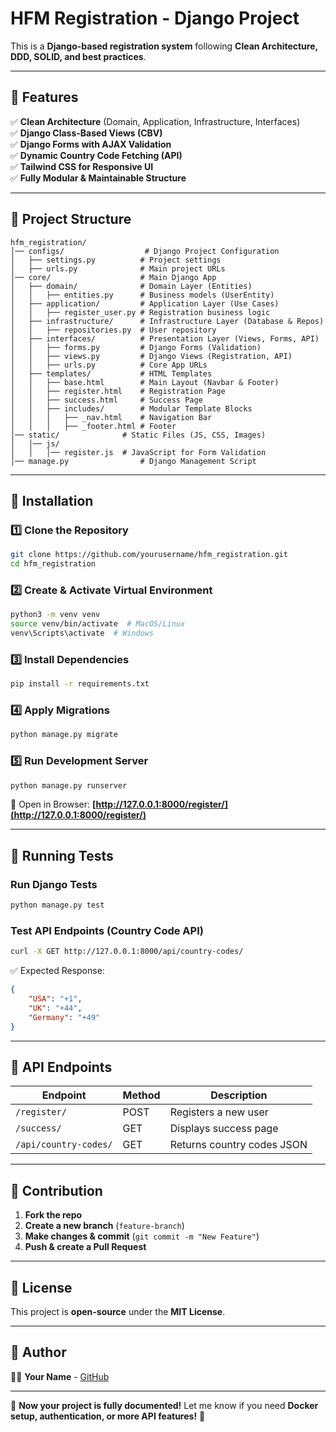 # HFM Registration - Django Project

This is a **Django-based registration system** following **Clean Architecture, DDD, SOLID, and best practices**.

---

## **📌 Features**
✅ **Clean Architecture** (Domain, Application, Infrastructure, Interfaces)  
✅ **Django Class-Based Views (CBV)**  
✅ **Django Forms with AJAX Validation**  
✅ **Dynamic Country Code Fetching (API)**  
✅ **Tailwind CSS for Responsive UI**  
✅ **Fully Modular & Maintainable Structure**  

---

## **📌 Project Structure**
```
hfm_registration/
│── configs/                  # Django Project Configuration
│   ├── settings.py          # Project settings
│   ├── urls.py              # Main project URLs
│── core/                    # Main Django App
│   ├── domain/              # Domain Layer (Entities)
│   │   ├── entities.py      # Business models (UserEntity)
│   ├── application/         # Application Layer (Use Cases)
│   │   ├── register_user.py # Registration business logic
│   ├── infrastructure/      # Infrastructure Layer (Database & Repos)
│   │   ├── repositories.py  # User repository
│   ├── interfaces/          # Presentation Layer (Views, Forms, API)
│   │   ├── forms.py         # Django Forms (Validation)
│   │   ├── views.py         # Django Views (Registration, API)
│   │   ├── urls.py          # Core App URLs
│   ├── templates/           # HTML Templates
│   │   ├── base.html        # Main Layout (Navbar & Footer)
│   │   ├── register.html    # Registration Page
│   │   ├── success.html     # Success Page
│   │   ├── includes/        # Modular Template Blocks
│   │   │   ├── _nav.html    # Navigation Bar
│   │   │   ├── _footer.html # Footer
│── static/              # Static Files (JS, CSS, Images)
│   │── js/
│   │   │── register.js  # JavaScript for Form Validation
│── manage.py                # Django Management Script
```
---

## **📌 Installation**
### **1️⃣ Clone the Repository**
```sh
git clone https://github.com/yourusername/hfm_registration.git
cd hfm_registration
```

### **2️⃣ Create & Activate Virtual Environment**
```sh
python3 -m venv venv
source venv/bin/activate  # MacOS/Linux
venv\Scripts\activate  # Windows
```

### **3️⃣ Install Dependencies**
```sh
pip install -r requirements.txt
```

### **4️⃣ Apply Migrations**
```sh
python manage.py migrate
```

### **5️⃣ Run Development Server**
```sh
python manage.py runserver
```
🚀 Open in Browser: **[http://127.0.0.1:8000/register/](http://127.0.0.1:8000/register/)**

---

## **📌 Running Tests**
### **Run Django Tests**
```sh
python manage.py test
```

### **Test API Endpoints (Country Code API)**
```sh
curl -X GET http://127.0.0.1:8000/api/country-codes/
```
✅ Expected Response:
```json
{
    "USA": "+1",
    "UK": "+44",
    "Germany": "+49"
}
```

---

## **📌 API Endpoints**
| Endpoint                | Method | Description                     |
|-------------------------|--------|---------------------------------|
| `/register/`           | POST   | Registers a new user            |
| `/success/`            | GET    | Displays success page           |
| `/api/country-codes/`  | GET    | Returns country codes JSON      |

---

## **📌 Contribution**
1. **Fork the repo**
2. **Create a new branch** (`feature-branch`)
3. **Make changes & commit** (`git commit -m "New Feature"`)
4. **Push & create a Pull Request**

---

## **📌 License**
This project is **open-source** under the **MIT License**.

---

## **📌 Author**
👨‍💻 **Your Name** - [GitHub](https://github.com/yourusername)

---

🚀 **Now your project is fully documented!** Let me know if you need **Docker setup, authentication, or more API features!** 🚀

